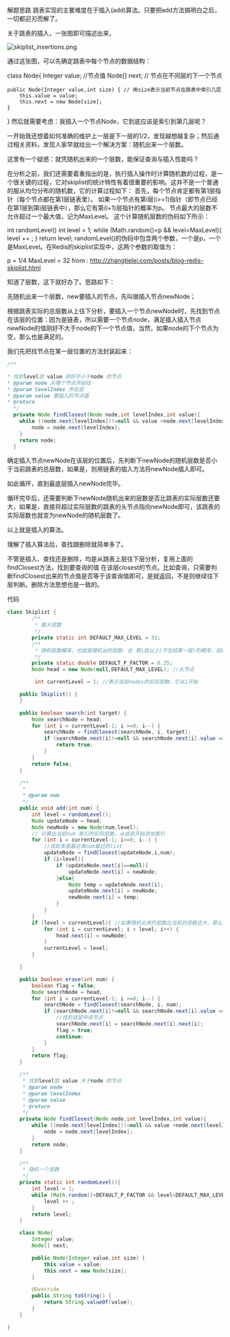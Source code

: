 解题思路
跳表实现的主要难度在于插入(add)算法。只要把add方法搞明白之后，一切都迎刃而解了。

关于跳表的插入，一张图即可描述出来，

 ![skiplist_insertions.png](https://pic.leetcode-cn.com/1612247342-QjALhY-skiplist_insertions.png) 

通过这张图，可以先确定跳表中每个节点的数据结构：


class Node{
    Integer value; //节点值
    Node[] next; // 节点在不同层的下一个节点

    public Node(Integer value,int size) { // 用size表示当前节点在跳表中索引几层
        this.value = value;
        this.next = new Node[size];
    }
}
然后就需要考虑：我插入一个节点Node，它到底应该是索引到第几层呢？

一开始我还想着如何准确的维护上一层是下一层的1/2，发现越想越复杂；然后通过相关资料，发现人家早就给出一个解决方案：随机出来一个层数。

这里有一个疑惑：就凭随机出来的一个层数，能保证查询与插入性能吗？

在分析之前，我们还需要着重指出的是，执行插入操作时计算随机数的过程，是一个很关键的过程，它对skiplist的统计特性有着很重要的影响。这并不是一个普通的服从均匀分布的随机数，它的计算过程如下：
首先，每个节点肯定都有第1层指针（每个节点都在第1层链表里）。
如果一个节点有第i层(i>=1)指针（即节点已经在第1层到第i层链表中），那么它有第(i+1)层指针的概率为p。
节点最大的层数不允许超过一个最大值，记为MaxLevel。
这个计算随机层数的伪码如下所示：


int randomLevel()
    int level = 1;
    while (Math.random()<p && level<MaxLevel){
        level ++ ;
    }
    return level;
randomLevel()的伪码中包含两个参数，一个是p，一个是MaxLevel。在Redis的skiplist实现中，这两个参数的取值为：


p = 1/4
MaxLevel = 32
from : http://zhangtielei.com/posts/blog-redis-skiplist.html

知道了层数，这下就好办了。思路如下：

先随机出来一个层数，new要插入的节点，先叫做插入节点newNode；

根据跳表实际的总层数从上往下分析，要插入一个节点newNode时，先找到节点在该层的位置：因为是链表，所以需要一个节点node，满足插入插入节点newNode的值刚好不大于node的下一个节点值，当然，如果node的下个节点为空，那么也是满足的。

我们先把找节点在某一层位置的方法封装起来：

```java
/**

* 找到level层 value 刚好不小于node 的节点
* @param node 从哪个节点开始找
* @param levelIndex 所在层
* @param value 要插入的节点值
* @return
  */
  private Node findClosest(Node node,int levelIndex,int value){
    while ((node.next[levelIndex])!=null && value >node.next[levelIndex].value){
        node = node.next[levelIndex];
    }
    return node;
  }
```

确定插入节点newNode在该层的位置后，先判断下newNode的随机层数是否小于当前跳表的总层数，如果是，则用链表的插入方法将newNode插入即可。

如此循环，直到最底层插入newNode完毕。

循环完毕后，还需要判断下newNode随机出来的层数是否比跳表的实际层数还要大，如果是，直接将超过实际层数的跳表的头节点指向newNode即可，该跳表的实际层数也就变为newNode的随机层数了。

以上就是插入的算法。

理解了插入算法后，查找跟删除就简单多了。

不管是插入、查找还是删除，均是从跳表上层往下层分析，复用上面的findClosest方法，找到要查询的值 在该层closest的节点。比如查询，只需要判断findClosest出来的节点值是否等于该查询值即可，是就返回，不是则继续往下层判断。删除方法思想也是一致的。

代码



```java
class Skiplist {
        /**
         * 最大层数
         */
        private static int DEFAULT_MAX_LEVEL = 32;
        /**
         * 随机层数概率，也就是随机出的层数，在 第1层以上(不包括第一层)的概率，层数不超过maxLevel，层数的起始号为1
         */
        private static double DEFAULT_P_FACTOR = 0.25;   
		Node head = new Node(null,DEFAULT_MAX_LEVEL); //头节点

   		 int currentLevel = 1; //表示当前nodes的实际层数，它从1开始
```


```java
    public Skiplist() {
    }

    public boolean search(int target) {
        Node searchNode = head;
        for (int i = currentLevel-1; i >=0; i--) {
            searchNode = findClosest(searchNode, i, target);
            if (searchNode.next[i]!=null && searchNode.next[i].value == target){
                return true;
            }
        }
        return false;
    }

    /**
     *
     * @param num
     */
    public void add(int num) {
        int level = randomLevel();
        Node updateNode = head;
        Node newNode = new Node(num,level);
        // 计算出当前num 索引的实际层数，从该层开始添加索引
        for (int i = currentLevel-1; i>=0; i--) {
            //找到本层最近离num最近的list
            updateNode = findClosest(updateNode,i,num);
            if (i<level){
                if (updateNode.next[i]==null){
                    updateNode.next[i] = newNode;
                }else{
                    Node temp = updateNode.next[i];
                    updateNode.next[i] = newNode;
                    newNode.next[i] = temp;
                }
            }
        }
        if (level > currentLevel){ //如果随机出来的层数比当前的层数还大，那么超过currentLevel的head 直接指向newNode
            for (int i = currentLevel; i < level; i++) {
                head.next[i] = newNode;
            }
            currentLevel = level;
        }

    }

    public boolean erase(int num) {
        boolean flag = false;
        Node searchNode = head;
        for (int i = currentLevel-1; i >=0; i--) {
            searchNode = findClosest(searchNode, i, num);
            if (searchNode.next[i]!=null && searchNode.next[i].value == num){
                //找到该层中该节点
                searchNode.next[i] = searchNode.next[i].next[i];
                flag = true;
                continue;
            }
        }
        return flag;
    }

    /**
     * 找到level层 value 大于node 的节点
     * @param node
     * @param levelIndex
     * @param value
     * @return
     */
    private Node findClosest(Node node,int levelIndex,int value){
        while ((node.next[levelIndex])!=null && value >node.next[levelIndex].value){
            node = node.next[levelIndex];
        }
        return node;
    }
```


```java
    /**
     * 随机一个层数
     */
    private static int randomLevel(){
        int level = 1;
        while (Math.random()<DEFAULT_P_FACTOR && level<DEFAULT_MAX_LEVEL){
            level ++ ;
        }
        return level;
    }
```


```java
    class Node{
        Integer value;
        Node[] next;

        public Node(Integer value,int size) {
            this.value = value;
            this.next = new Node[size];
        }

        @Override
        public String toString() {
            return String.valueOf(value);
        }
    }

}
```
